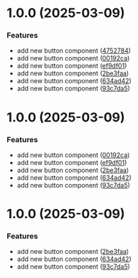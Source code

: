 # 1.0.0 (2025-03-09)


### Features

* add new button component ([4752784](https://github.com/DrashtiBorad/react-component/commit/47527847e9f69ea829bb7322094a8c718fc83ecd))
* add new button component ([00192ca](https://github.com/DrashtiBorad/react-component/commit/00192cae2b6bccbd4cf970e3f1b47efea4600d76))
* add new button component ([ef9df01](https://github.com/DrashtiBorad/react-component/commit/ef9df016b4b1182796b82f9842ab915ce467185b))
* add new button component ([2be3faa](https://github.com/DrashtiBorad/react-component/commit/2be3faa55efa2c0d2d3fe7223ac66a3049523af6))
* add new button component ([634ad42](https://github.com/DrashtiBorad/react-component/commit/634ad4230bcb23bbb2b37d64d53f895eda498336))
* add new button component ([93c7da5](https://github.com/DrashtiBorad/react-component/commit/93c7da536e0753ae9b7ed667cc557cd7a4b474b9))

# 1.0.0 (2025-03-09)


### Features

* add new button component ([00192ca](https://github.com/DrashtiBorad/react-component/commit/00192cae2b6bccbd4cf970e3f1b47efea4600d76))
* add new button component ([ef9df01](https://github.com/DrashtiBorad/react-component/commit/ef9df016b4b1182796b82f9842ab915ce467185b))
* add new button component ([2be3faa](https://github.com/DrashtiBorad/react-component/commit/2be3faa55efa2c0d2d3fe7223ac66a3049523af6))
* add new button component ([634ad42](https://github.com/DrashtiBorad/react-component/commit/634ad4230bcb23bbb2b37d64d53f895eda498336))
* add new button component ([93c7da5](https://github.com/DrashtiBorad/react-component/commit/93c7da536e0753ae9b7ed667cc557cd7a4b474b9))

# 1.0.0 (2025-03-09)


### Features

* add new button component ([2be3faa](https://github.com/DrashtiBorad/react-component/commit/2be3faa55efa2c0d2d3fe7223ac66a3049523af6))
* add new button component ([634ad42](https://github.com/DrashtiBorad/react-component/commit/634ad4230bcb23bbb2b37d64d53f895eda498336))
* add new button component ([93c7da5](https://github.com/DrashtiBorad/react-component/commit/93c7da536e0753ae9b7ed667cc557cd7a4b474b9))
